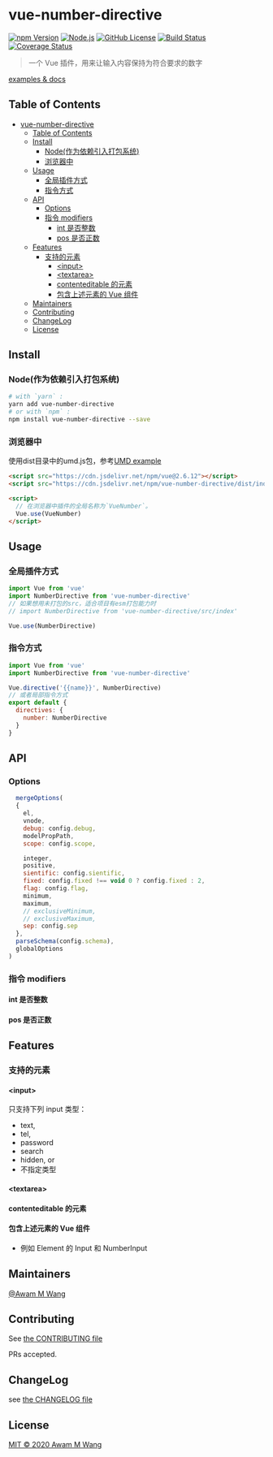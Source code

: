 # vue-number-directive

[![npm Version][npm version badge]][npm page] [![Node.js][node version badge]][node page] [![GitHub License][license badge]][license page] [![Build Status][build badge]][build page] [![Coverage Status][cover badge]][cover page]

> 一个 Vue 插件，用来让输入内容保持为符合要求的数字

[examples & docs](https://awamwang.github.io/vue-number-directive/)

## Table of Contents

<!-- ts -->
- [vue-number-directive](#vue-number-directive)
  - [Table of Contents](#table-of-contents)
  - [Install](#install)
    - [Node(作为依赖引入打包系统)](#node作为依赖引入打包系统)
    - [浏览器中](#浏览器中)
  - [Usage](#usage)
    - [全局插件方式](#全局插件方式)
    - [指令方式](#指令方式)
  - [API](#api)
    - [Options](#options)
    - [指令 modifiers](#指令-modifiers)
      - [int 是否整数](#int-是否整数)
      - [pos 是否正数](#pos-是否正数)
  - [Features](#features)
    - [支持的元素](#支持的元素)
      - [\<input\>](#input)
      - [\<textarea\>](#textarea)
      - [contenteditable 的元素](#contenteditable-的元素)
      - [包含上述元素的 Vue 组件](#包含上述元素的-vue-组件)
  - [Maintainers](#maintainers)
  - [Contributing](#contributing)
  - [ChangeLog](#changelog)
  - [License](#license)
<!-- te -->

## Install

### Node(作为依赖引入打包系统)

```sh
# with `yarn` :
yarn add vue-number-directive
# or with `npm` :
npm install vue-number-directive --save
```

### 浏览器中

使用dist目录中的umd.js包，参考[UMD example](examples/umd/index.html)

```html
<script src="https://cdn.jsdelivr.net/npm/vue@2.6.12"></script>
<script src="https://cdn.jsdelivr.net/npm/vue-number-directive/dist/index.umd.js"></script>

<script>
  // 在浏览器中插件的全局名称为`VueNumber`。
  Vue.use(VueNumber)
</script>
```

## Usage

### 全局插件方式

```js
import Vue from 'vue'
import NumberDirective from 'vue-number-directive'
// 如果想用未打包的src，适合项目有esm打包能力时
// import NumberDirective from 'vue-number-directive/src/index'

Vue.use(NumberDirective)
```

### 指令方式

```js
import Vue from 'vue'
import NumberDirective from 'vue-number-directive'

Vue.directive('{{name}}', NumberDirective)
// 或者局部指令方式
export default {
  directives: {
    number: NumberDirective
  }
}
```

## API

### Options

```js
  mergeOptions(
  {
    el,
    vnode,
    debug: config.debug,
    modelPropPath,
    scope: config.scope,

    integer,
    positive,
    sientific: config.sientific,
    fixed: config.fixed !== void 0 ? config.fixed : 2,
    flag: config.flag,
    minimum,
    maximum,
    // exclusiveMinimum,
    // exclusiveMaximum,
    sep: config.sep
  },
  parseSchema(config.schema),
  globalOptions
)
```

### 指令 modifiers

#### int 是否整数

#### pos 是否正数

## Features

### 支持的元素

#### \<input\>

只支持下列 input 类型：

- text,
- tel,
- password
- search
- hidden, or
- 不指定类型

#### \<textarea\>

#### contenteditable 的元素

#### 包含上述元素的 Vue 组件

- 例如 Element 的 Input 和 NumberInput

## Maintainers

[@Awam M Wang](https://github.com/awamwang)

## Contributing

See [the CONTRIBUTING file](CONTRIBUTING.md)

PRs accepted.

## ChangeLog

see [the CHANGELOG file](./CHANGELOG.md)

## License

[MIT © 2020 Awam M Wang](./LICENSE)

[build badge]: https://travis-ci.com/awamwang/vue-number-directive.svg?branch=master
[build page]: https://travis-ci.com/awamwang/vue-number-directive
[license badge]: https://img.shields.io/badge/license-MIT%20License-blue.svg?style=flat-square
[license page]: https://github.com/awamwang/vue-number-directive/blob/master/LICENSE
[node page]: https://nodejs.org/
[node version badge]: https://img.shields.io/node/v/readme-md.svg?style=flat-square
[npm page]: https://www.npmjs.com/package/vue-number-directive
[npm version badge]: https://img.shields.io/npm/v/vue-number-directive.svg?style=flat-square
[cover page]: https://coveralls.io/github/awamwang/vue-number-directive?branch=master
[cover badge]: https://coveralls.io/repos/github/awamwang/vue-number-directive/badge.svg?branch=master
